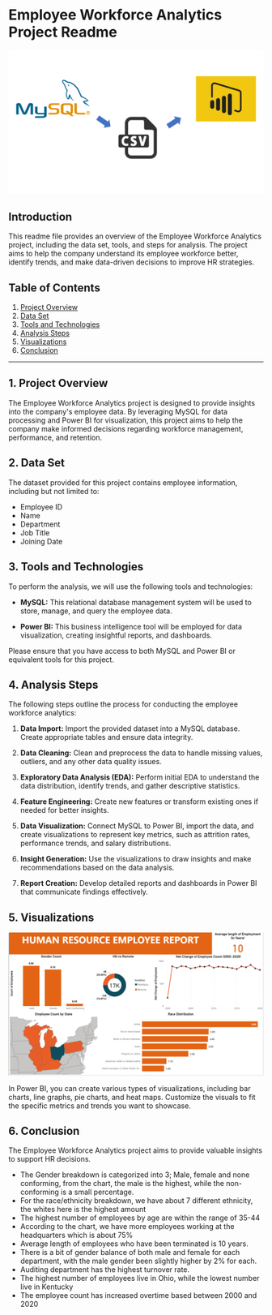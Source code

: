 # Employee Workforce Analytics Project Readme

![framework](images/framework.png)

## Introduction

This readme file provides an overview of the Employee Workforce Analytics project, including the data set, tools, and steps for analysis. The project aims to help the company understand its employee workforce better, identify trends, and make data-driven decisions to improve HR strategies.

## Table of Contents

1. [Project Overview](#project-overview)
2. [Data Set](#data-set)
3. [Tools and Technologies](#tools-and-technologies)
4. [Analysis Steps](#analysis-steps)
5. [Visualizations](#visualizations)
6. [Conclusion](#conclusion)
   

---

## 1. Project Overview

The Employee Workforce Analytics project is designed to provide insights into the company's employee data. By leveraging MySQL for data processing and Power BI for visualization, this project aims to help the company make informed decisions regarding workforce management, performance, and retention.

## 2. Data Set

The dataset provided for this project contains employee information, including but not limited to:

- Employee ID
- Name
- Department
- Job Title
- Joining Date
  
## 3. Tools and Technologies

To perform the analysis, we will use the following tools and technologies:

- **MySQL:** This relational database management system will be used to store, manage, and query the employee data.

- **Power BI:** This business intelligence tool will be employed for data visualization, creating insightful reports, and dashboards.

Please ensure that you have access to both MySQL and Power BI or equivalent tools for this project.

## 4. Analysis Steps

The following steps outline the process for conducting the employee workforce analytics:

1. **Data Import:** Import the provided dataset into a MySQL database. Create appropriate tables and ensure data integrity.

2. **Data Cleaning:** Clean and preprocess the data to handle missing values, outliers, and any other data quality issues.

3. **Exploratory Data Analysis (EDA):** Perform initial EDA to understand the data distribution, identify trends, and gather descriptive statistics.

4. **Feature Engineering:** Create new features or transform existing ones if needed for better insights.

5. **Data Visualization:** Connect MySQL to Power BI, import the data, and create visualizations to represent key metrics, such as attrition rates, performance trends, and salary distributions.

6. **Insight Generation:** Use the visualizations to draw insights and make recommendations based on the data analysis.

7. **Report Creation:** Develop detailed reports and dashboards in Power BI that communicate findings effectively.

## 5. Visualizations

![Dashboard](images/Dashboard.png)

In Power BI, you can create various types of visualizations, including bar charts, line graphs, pie charts, and heat maps. Customize the visuals to fit the specific metrics and trends you want to showcase.

## 6. Conclusion

The Employee Workforce Analytics project aims to provide valuable insights to support HR decisions.

- The Gender breakdown is categorized into 3; Male, female and none conforming, from the chart, the male is the highest, while the non-conforming is a small percentage.
- For the race/ethnicity breakdown, we have about 7 different ethnicity, the whites here is the highest amount
- The highest number of employees by age are within the range of 35-44
- According to the chart, we have more employees working at the headquarters which is about 75%
- Average length of employees who have been terminated is 10 years.
- There is a  bit of gender balance of both male and female for each department, with the male gender been slightly higher by 2% for each.
- Auditing department has the highest turnover rate.
- The highest number of employees live in Ohio, while the lowest number live in Kentucky 
- The employee count has increased overtime based between 2000 and 2020
